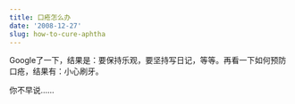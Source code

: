 ```yaml
---
title: 口疮怎么办
date: '2008-12-27'
slug: how-to-cure-aphtha
---
```


Google了一下，结果是：要保持乐观，要坚持写日记，等等。再看一下如何预防口疮，结果有：小心刷牙。

你不早说……
